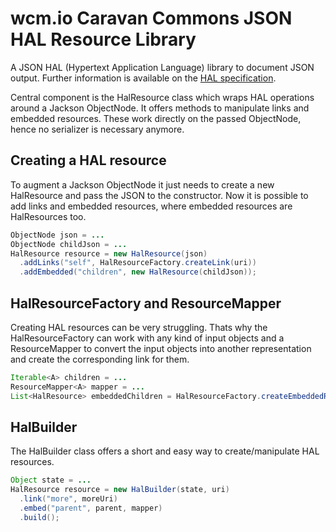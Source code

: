 wcm.io Caravan Commons JSON HAL Resource Library
================================================

A JSON HAL (Hypertext Application Language) library to document JSON output. Further information is available on the [HAL specification](http://stateless.co/hal_specification.html).

Central component is the HalResource class which wraps HAL operations around a Jackson ObjectNode. It offers methods to manipulate links and embedded resources. These work directly on the passed ObjectNode, hence no serializer is necessary anymore.

Creating a HAL resource
-----------------------

To augment a Jackson ObjectNode it just needs to create a new HalResource and pass the JSON to the constructor. Now it is possible to add links and embedded resources, where embedded resources are HalResources too.

```java
ObjectNode json = ...
ObjectNode childJson = ...
HalResource resource = new HalResource(json)
  .addLinks("self", HalResourceFactory.createLink(uri))
  .addEmbedded("children", new HalResource(childJson));
```

HalResourceFactory and ResourceMapper
-------------------------------------

Creating HAL resources can be very struggling. Thats why the HalResourceFactory can work with any kind of input objects and a ResourceMapper to convert the input objects into another representation and create the corresponding link for them.

```java
Iterable<A> children = ...
ResourceMapper<A> mapper = ...
List<HalResource> embeddedChildren = HalResourceFactory.createEmbeddedResources(children, mapper);
```

HalBuilder
----------

The HalBuilder class offers a short and easy way to create/manipulate HAL resources.

```java
Object state = ...
HalResource resource = new HalBuilder(state, uri)
  .link("more", moreUri)
  .embed("parent", parent, mapper)
  .build();

```

